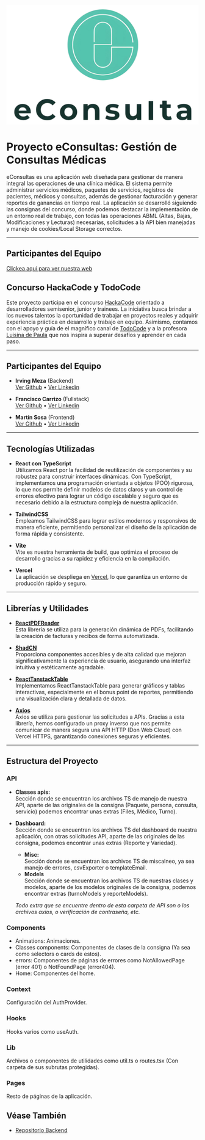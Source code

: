 ![Logo de la App](./eConsultas/public/fullLogo.png)

# Proyecto eConsultas: Gestión de Consultas Médicas

eConsultas es una aplicación web diseñada para gestionar de manera integral las operaciones de una clínica médica. El sistema permite administrar servicios médicos, paquetes de servicios, registros de pacientes, médicos y consultas, además de gestionar facturación y generar reportes de ganancias en tiempo real. La aplicación se desarrolló siguiendo las consignas del concurso, donde podemos destacar la implementación de un entorno real de trabajo, con todas las operaciones ABML (Altas, Bajas, Modificaciones y Lecturas) necesarias, solicitudes a la API bien manejadas y manejo de cookies/Local Storage correctos.

---
## Participantes del Equipo
 [Clickea aquí para ver nuestra web](https://e-consultas-front-end.vercel.app/)

## Concurso HackaCode y TodoCode

Este proyecto participa en el concurso [HackaCode](https://hackacode.todocodeacademy.com/) orientado a desarrolladores semisenior, junior y trainees. La iniciativa busca brindar a los nuevos talentos la oportunidad de trabajar en proyectos reales y adquirir experiencia práctica en desarrollo y trabajo en equipo. Asimismo, contamos con el apoyo y guía de el magnífico canal de [TodoCode](https://youtube.com/TodoCode) y a la profesora [Luisina de Paula](https://www.linkedin.com/in/luisinaadp/?originalSubdomain=ar) que nos inspira a superar desafíos y aprender en cada paso.

---

## Participantes del Equipo

- **Irving Meza** (Backend)  
  [Ver Github](https://github.com/IrvingMeza95) • [Ver Linkedin](https://www.linkedin.com/in/irving-meza/)

- **Francisco Carrizo** (Fullstack)  
  [Ver Github](https://github.com/FrancarriYT) • [Ver Linkedin](https://www.linkedin.com/in/francisco-carrizo-4016ab25b/)

- **Martín Sosa** (Frontend)  
  [Ver Github](https://github.com/martinsosafer) • [Ver Linkedin](https://www.linkedin.com/in/mart%C3%ADn-fernandez-53917b245/)

---

## Tecnologías Utilizadas

- **React con TypeScript**  
  Utilizamos React por la facilidad de reutilización de componentes y su robustez para construir interfaces dinámicas. Con TypeScript, implementamos una programación orientada a objetos (POO) rigurosa, lo que nos permite definir modelos de datos claros y un control de errores efectivo para lograr un código escalable y seguro que es necesario debido a la estructura compleja de nuestra aplicación.

- **TailwindCSS**  
  Empleamos TailwindCSS para lograr estilos modernos y responsivos de manera eficiente, permitiendo personalizar el diseño de la aplicación de forma rápida y consistente.

- **Vite**  
  Vite es nuestra herramienta de build, que optimiza el proceso de desarrollo gracias a su rapidez y eficiencia en la compilación.

- **Vercel**  
  La aplicación se despliega en [Vercel](https://vercel.com), lo que garantiza un entorno de producción rápido y seguro.

---

## Librerías y Utilidades

- [**ReactPDFReader**](https://react-pdf.org/)  
  Esta librería se utiliza para la generación dinámica de PDFs, facilitando la creación de facturas y recibos de forma automatizada.

- [**ShadCN**](https://ui.shadcn.com/)  
  Proporciona componentes accesibles y de alta calidad que mejoran significativamente la experiencia de usuario, asegurando una interfaz intuitiva y estéticamente agradable.

- [**ReactTanstackTable**](https://tanstack.com/table/latest)  
  Implementamos ReactTanstackTable para generar gráficos y tablas interactivas, especialmente en el bonus point de reportes, permitiendo una visualización clara y detallada de datos.

- [**Axios**](https://axios-http.com/es/docs/intro)  
  Axios se utiliza para gestionar las solicitudes a APIs. Gracias a esta librería, hemos configurado un proxy inverso que nos permite comunicar de manera segura una API HTTP (Don Web Cloud) con Vercel HTTPS, garantizando conexiones seguras y eficientes.

---

## Estructura del Proyecto

### API
- **Classes apis:**  
  Sección donde se encuentran los archivos TS de manejo de nuestra API, aparte de las originales de la consigna (Paquete, persona, consulta, servicio) podemos encontrar unas extras (Files, Médico, Turno).
  
- **Dashboard:**  
  Sección donde se encuentran los archivos TS del dashboard de nuestra aplicación, con otras solicitudes API, aparte de las originales de las consigna, podemos encontrar unas extras (Reporte y Variedad).
  - **Misc:**  
  Sección donde se encuentran los archivos TS de miscalneo, ya sea manejo de errores, csvExporter o templateEmail.
  - **Models**  
  Sección donde se encuentran los archivos TS de nuestras clases y modelos, aparte de los modelos originales de la consigna, podemos encontrar extras (turnoModels y reporteModels).

  _Todo extra que se encuentre dentro de esta carpeta de API son o los archivos axios, o verificación de contraseña, etc._

### Components
  - Animations: Animaciones.
  - Classes components: Componentes de clases de la consigna (Ya sea como selectors o cards de estos).
  - errors: Componentes de páginas de errores como NotAllowedPage (error 401) o NotFoundPage (error404).
  - Home: Componentes del home.
### Context
  Configuración del AuthProvider.
### Hooks
  Hooks varios como useAuth.
### Lib
  Archivos o componentes de utilidades como util.ts o routes.tsx (Con carpeta de sus subrutas protegidas).
### Pages
  Resto de páginas de la aplicación.


## Véase También

- [Repositorio Backend](https://github.com/IrvingMeza95/eConsulta-API)
